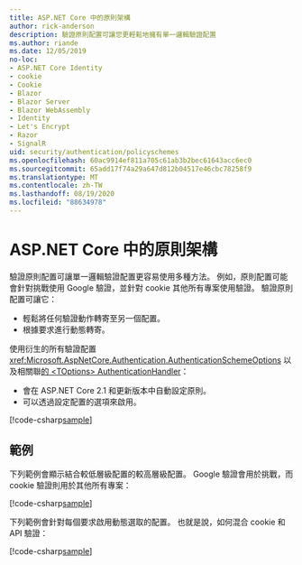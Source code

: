```yaml
---
title: ASP.NET Core 中的原則架構
author: rick-anderson
description: 驗證原則配置可讓您更輕鬆地擁有單一邏輯驗證配置
ms.author: riande
ms.date: 12/05/2019
no-loc:
- ASP.NET Core Identity
- cookie
- Cookie
- Blazor
- Blazor Server
- Blazor WebAssembly
- Identity
- Let's Encrypt
- Razor
- SignalR
uid: security/authentication/policyschemes
ms.openlocfilehash: 60ac9914ef811a705c61ab3b2bec61643acc6ec0
ms.sourcegitcommit: 65add17f74a29a647d812b04517e46cbc78258f9
ms.translationtype: MT
ms.contentlocale: zh-TW
ms.lasthandoff: 08/19/2020
ms.locfileid: "88634978"
---
```

# <a name="policy-schemes-in-aspnet-core"></a>ASP.NET Core 中的原則架構

驗證原則配置可讓單一邏輯驗證配置更容易使用多種方法。 例如，原則配置可能會針對挑戰使用 Google 驗證，並針對 cookie 其他所有專案使用驗證。 驗證原則配置可讓它：

* 輕鬆將任何驗證動作轉寄至另一個配置。
* 根據要求進行動態轉寄。

使用衍生的所有驗證配置 <xref:Microsoft.AspNetCore.Authentication.AuthenticationSchemeOptions> 以及相關聯[的 \<TOptions> AuthenticationHandler](/dotnet/api/microsoft.aspnetcore.authentication.authenticationhandler-1)：

* 會在 ASP.NET Core 2.1 和更新版本中自動設定原則。
* 可以透過設定配置的選項來啟用。

[!code-csharp[sample](policyschemes/samples/AuthenticationSchemeOptions.cs?name=snippet)]

## <a name="examples"></a>範例

下列範例會顯示結合較低層級配置的較高層級配置。 Google 驗證會用於挑戰，而 cookie 驗證則用於其他所有專案：

[!code-csharp[sample](policyschemes/samples/Startup.cs?name=snippet1)]

下列範例會針對每個要求啟用動態選取的配置。 也就是說，如何混合 cookie 和 API 驗證：

 <!-- REVIEW, missing If set in public Func<HttpContext, string> ForwardDefaultSelector -->

[!code-csharp[sample](policyschemes/samples/Startup.cs?name=snippet2)]
